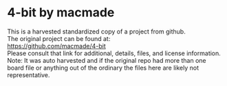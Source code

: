 
# 4-bit by macmade  
This is a harvested standardized copy of a project from github.  
The original project can be found at:  
https://github.com/macmade/4-bit  
Please consult that link for additional, details, files, and license information.  
Note: It was auto harvested and if the original repo had more than one board file or anything out of the ordinary the files here are likely not representative.  
    